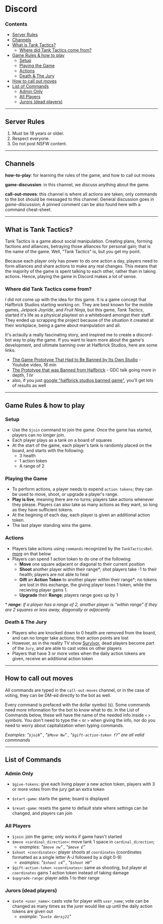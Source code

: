 # Discord <!-- omit in toc -->
### Contents
- [Server Rules](#server-rules)
- [Channels](#channels)
- [What is Tank Tactics?](#what-is-tank-tactics)
  - [Where did Tank Tactics come from?](#where-did-tank-tactics-come-from)
- [Game Rules & how to play](#game-rules--how-to-play)
  - [Setup](#setup)
  - [Playing the Game](#playing-the-game)
  - [Actions](#actions)
  - [Death & The Jury](#death--the-jury)
- [How to call out moves](#how-to-call-out-moves)
- [List of Commands](#list-of-commands)
  - [Admin Only](#admin-only)
  - [All Players](#all-players)
  - [Jurors (dead players)](#jurors-dead-players)

---

## Server Rules
1. Must be 18 years or older.
2. Respect everyone.
3. Do not post NSFW content.

---

## Channels
**how-to-play**: for learning the rules of the game, and how to call out moves

**game-discussion**: in this channel, we discuss anything about the game.

**call-out-moves**: this channel is where all actions are taken; only commands to the bot should be messaged to this channel. General discussion goes in *game-discussion*; A pinned comment can be also found here with a command cheat-sheet.


---

## What is Tank Tactics?
Tank Tactics is a game about social manipulation. Creating plans, forming factions and alliances, betraying those alliances for personal gain; that is the name of the game. Well, "Tank Tactics" is, but you get my point.

Because each player only has power to do one action a day, players need to form alliances and share actions to make any real changes. This means that the majority of the game is spent talking to each other, rather than in taking actions. Hence, playing the game in Discord makes a lot of sense.

### Where did Tank Tactics come from?
I did not come up with the idea for this game. It is a game concept that Halfbrick Studios starting working on. They are best known for the mobile games, *Jetpack Joyride*, and *Fruit Ninja*, but this game, *Tank Tactics*, started it's life as a physical playtest on a whiteboard amongst their staff. They ended up scrapping the project because of the situation it created at their workplace, being a game about manipulation and all.

It's actaully a really fascinating story, and inspired me to create a discord-bot way to play the game. If you want to learn more about the game's development, and ultimate banning over at Halfbrick Studios, here are some links:
- [The Game Prototype That Had to Be Banned by Its Own Studio](https://www.youtube.com/watch?v=aOYbR-Q_4Hs&t=615s&ab_channel=PeopleMakeGames) - Youtube video, *16 min*
- [The Prototype that was Banned from Halfbrick](https://www.gdcvault.com/play/1017744/The-Prototype-that-was-Banned) - GDC talk going more in depth, *1 hr*
- also, if you just [google "halfbrick studios banned game"](https://www.google.com/search?q=halfbrick+studios+banned+game&sxsrf=ALeKk02aFhg8daTwdT740_XwJbHPVU2YPw:1629498523194&source=lnms&sa=X&ved=2ahUKEwjP0ouF08DyAhULIDQIHVIHDFwQ_AUoAHoECAEQAg&biw=1920&bih=937&dpr=1), you'll get lots of results as well

---

## Game Rules & how to play
### Setup
- Use the `$join` command to join the game. Once the game has started, players can no longer join.
- Each player plays as a tank on a board of squares
- At the start of the game, each player's tank is randomly placed on the board, and starts with the following:
  - 3 health
  - 1 action token
  - A range of 2
### Playing the Game
- To perform actions, a player needs to expend `action tokens`; they can be used to move, shoot, or upgrade a player's range.
- **Play is live**, meaning there are no turns; players take actions whenever they please. Players can also take as many actions as they want, so long as they have sufficient tokens.
- At the begining of each day, each player is given an additional action token.
- The last player standing wins the game.
### Actions
- Players take actions using `commands` recognized by the `TankTacticsBot`. [more](#list-of-commands) on that below
- Players can spend 1 action token to do one of the following:
  - **Move** one square adjacent or diagonal to their current position
  - **Shoot** another player within their range*; shot players take -1 to their health; players are not able to heal
  - **Gift** an **Action Token** to another player within their range*; no tokens are lost in this exchange, the giving player loses 1 token, while the recieving player gains 1.
  - **Upgrade** their **Range**; players range goes up by 1

\* _**range**: if a player has a range of 2, another player is "within range" if they are 2 squares or less away, diagonally or adjacently_

### Death & The Jury
- Players who are knocked down to 0 health are removed from the board, and can no longer take actions; their action points are lost
- However, as in the reality TV show [Survivor](https://en.wikipedia.org/wiki/Survivor_(American_TV_series)#Format_and_rules), dead players become part of the `Jury`, and are able to cast votes on other players
- Players that have 3 or more votes when the daily action tokens are given, receive an additional action token

---

## How to call out moves
All commands are typed in the `call-out-moves` channel, or in the case of voting, they can be DM-ed directly to the bot as well.

Every command is prefaced with the dollar symbol (`$`). Some commands need more information for the bot to know what to do. In the List of Commands below, these will have the name of the needed info inside `<` `>` symbols. You don't need to type the `<` or `>` when giving the info, nor do you need to worry about capitalization when typing commands.

*Examples: "`$joiN`" , "`$Move Nw`" , "`$gift-action-token f7`" are all valid commnands*

---

## List of Commands
### Admin Only
- `$give-tokens`: give each living player a new action token, players with 3 or more votes from the jury get an extra token
<!-- - `$add-player <user_name>`: add player with `user_name` to the game -->
- `$start-game`: starts the game; board is displayed
<!-- - `$end-game`: ends the current game; new game is ready to accept new players -->
- `$reset-game`: resets the game to default state where settings can be changed, and players can join
<!-- ### Admin post-MVP
- `$game-setting <setting> <value>`: change game setting to given value.
    - **Settings**
        - board_height - integer
        - board_width - integer
        - starting_health - integer
        - starting_tokens - integer
        - daily_token_count - integer
        - starting_range - integer
- `$remove-player <username>`: removes player with user_name from the game
- `$get-players`: gets list of player usernames
- `$get-votes`: gets list of votes -->
### All Players
- `$join`: join the game; only works if game hasn't started
- `$move <cardinal_direction>`: move tank 1 space in `cardinal_direction`; 
    - *examples: "`$move nw`" , "`$move E`"*
- `$shoot <coordinates>`: player shoots at `coordinates` (coordinates formatted as a single letter A-J followed by a digit 0-9)
    - *examples: "`$shoot c4`" , "`$shoot H0`"*
- `$gift-action-token <coordinates>`: same as shooting, but player at `coordinates` gains 1 action token instead of taking damage
- `$upgrade-range`: player adds 1 to their range
### Jurors (dead players)
- `$vote <user_name>`: casts vote for player with `user_name`; vote can be changed as many times as the jurer would like up until the daily action tokens are given out
    - *example: "`$vote deraj21`"*
